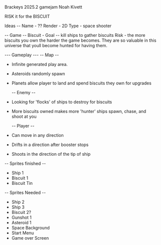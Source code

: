 Brackeys 2025.2 gamejam
Noah Kivett

RISK it for the BISCUIT

Ideas
-- Name - ??
Render - 2D
Type - space shooter

-- Game --
Biscuit - Goal -- kill ships to gather biscuits
Risk - the more biscuits you own the harder the game becomes.
They are so valuable in this universe that youll become hunted for having them.

--- Gameplay ---
-- Map --

- Infinite generated play area.
- Asteroids randomly spawn
- Planets allow player to land and spend biscuits they own for upgrades

  -- Enemy --

- Looking for 'flocks' of ships to destroy for biscuits
- More biscuits owned makes more 'hunter' ships spawn, chase, and shoot at you

  -- Player --

- Can move in any direction
- Drifts in a direction after booster stops
- Shoots in the direction of the tip of ship

-- Sprites finished --

- Ship 1
- Biscuit 1
- Biscuit Tin

-- Sprites Needed --

- Ship 2
- Ship 3
- Biscuit 2?
- Gunshot 1
- Asteroid 1
- Space Background
- Start Menu
- Game over Screen
